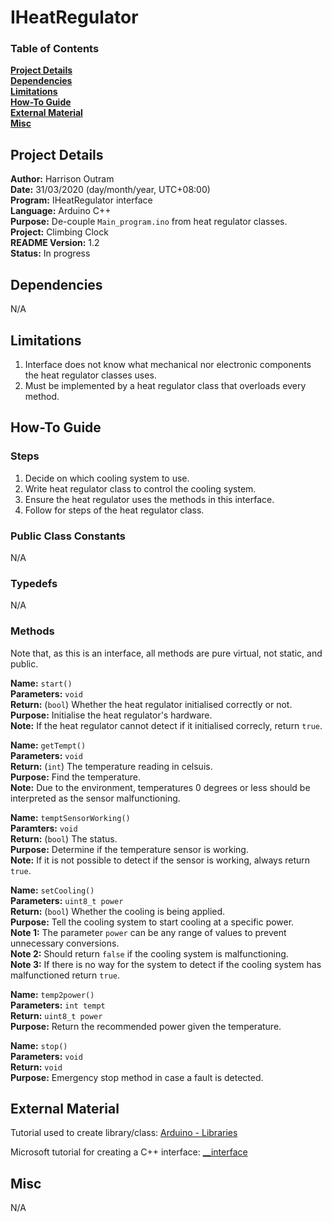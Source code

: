 # IHeatRegulator

### Table of Contents

**[Project Details](#project-details)**<br>
**[Dependencies](#dependencies)**<br>
**[Limitations](#limitations)**<br>
**[How-To Guide](#how-to-guide)**<br>
**[External Material](#external-material)**<br>
**[Misc](#misc)**<br>

## Project Details

**Author:** Harrison Outram<br>
**Date:** 31/03/2020 (day/month/year, UTC+08:00)<br>
**Program:** IHeatRegulator interface<br>
**Language:** Arduino C++<br>
**Purpose:** De-couple `Main_program.ino` from heat regulator classes.<br>
**Project:** Climbing Clock<br>
**README Version:** 1.2<br>
**Status:** In progress

## Dependencies

N/A

## Limitations

1. Interface does not know what mechanical nor electronic components the heat regulator classes uses.
2. Must be implemented by a heat regulator class that overloads every method.

## How-To Guide

### Steps

1. Decide on which cooling system to use.
2. Write heat regulator class to control the cooling system.
3. Ensure the heat regulator uses the methods in this interface.
4. Follow for steps of the heat regulator class.

### Public Class Constants

N/A

### Typedefs

N/A

### Methods

Note that, as this is an interface, all methods are pure virtual, not static, and public.

**Name:** `start()`<br>
**Parameters:** `void`<br>
**Return:** (`bool`) Whether the heat regulator initialised correctly or not.<br>
**Purpose:** Initialise the heat regulator's hardware.<br>
**Note:** If the heat regulator cannot detect if it initialised correcly, return `true`.

**Name:** `getTempt()`<br>
**Parameters:** `void`<br>
**Return:** (`int`) The temperature reading in celsuis.<br>
**Purpose:** Find the temperature.<br>
**Note:** Due to the environment, temperatures 0 degrees or less should be interpreted as the sensor malfunctioning.

**Name:** `temptSensorWorking()`<br>
**Paramters:** `void`<br>
**Return:** (`bool`) The status.<br>
**Purpose:** Determine if the temperature sensor is working.<br>
**Note:** If it is not possible to detect if the sensor is working, always return `true`.

**Name:** `setCooling()`<br>
**Parameters:** `uint8_t power`<br>
**Return:** (`bool`) Whether the cooling is being applied.<br>
**Purpose:** Tell the cooling system to start cooling at a specific power.<br>
**Note 1:** The parameter `power` can be any range of values to prevent unnecessary conversions.<br>
**Note 2:** Should return `false` if the cooling system is malfunctioning.<br>
**Note 3:** If there is no way for the system to detect if the cooling system has malfunctioned return `true`.

**Name:** `temp2power()`<br>
**Parameters:** `int tempt`<br>
**Return:** `uint8_t power`<br>
**Purpose:** Return the recommended power given the temperature.<br>

**Name:** `stop()`<br>
**Parameters:** `void`<br>
**Return:** `void`<br>
**Purpose:** Emergency stop method in case a fault is detected.

## External Material

Tutorial used to create library/class: [Arduino - Libraries](https://www.arduino.cc/en/Hacking/LibraryTutorial)

Microsoft tutorial for creating a C++ interface: [__interface](https://docs.microsoft.com/en-us/cpp/cpp/interface?view=vs-2019)

## Misc

N/A
